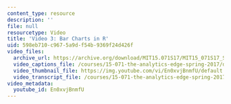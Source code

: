 ```yaml
---
content_type: resource
description: ''
file: null
resourcetype: Video
title: 'Video 3: Bar Charts in R'
uid: 598eb710-c967-5a9d-f54b-9369f24d426f
video_files:
  archive_url: https://archive.org/download/MIT15.071S17/MIT15_071S17_Session_7.4.04_300k.mp4
  video_captions_file: /courses/15-071-the-analytics-edge-spring-2017/d700ed51f25259859199c6c54dfbf6cc_En0xvjBnmfU.vtt
  video_thumbnail_file: https://img.youtube.com/vi/En0xvjBnmfU/default.jpg
  video_transcript_file: /courses/15-071-the-analytics-edge-spring-2017/96aaaf2f91c85603dda693c99cea0e62_En0xvjBnmfU.pdf
video_metadata:
  youtube_id: En0xvjBnmfU
---
```

